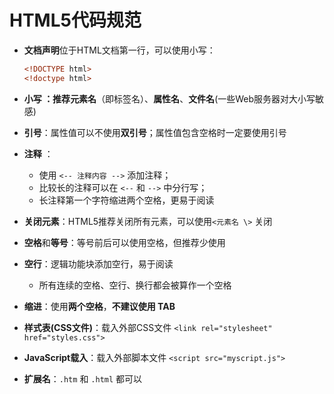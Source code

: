 # HTML5代码规范

- **文档声明**位于HTML文档第一行，可以使用小写：

  ```html
  <!DOCTYPE html>
  <!doctype html>
  ```

- **小写 **：推荐**元素名**（即标签名）、**属性名**、**文件名**(一些Web服务器对大小写敏感)

- **引号**：属性值可以不使用**双引号**；属性值包含空格时一定要使用引号

- **注释** ：

  - 使用 `<-- 注释内容 -->` 添加注释；
  - 比较长的注释可以在 `<--` 和 `-->` 中分行写；
  - 长注释第一个字符缩进两个空格，更易于阅读

- **关闭元素**：HTML5推荐关闭所有元素，可以使用`<元素名 \>` 关闭

- **空格**和**等号**：等号前后可以使用空格，但推荐少使用

- **空行**：逻辑功能块添加空行，易于阅读

  - 所有连续的空格、空行、换行都会被算作一个空格

- **缩进**：使用**两个空格**，**不建议使用 TAB** 

- **样式表(CSS文件)**：载入外部CSS文件 `<link rel="stylesheet" href="styles.css">` 

- **JavaScript载入**：载入外部脚本文件 `<script src="myscript.js">`

- **扩展名**：`.htm` 和 `.html` 都可以

